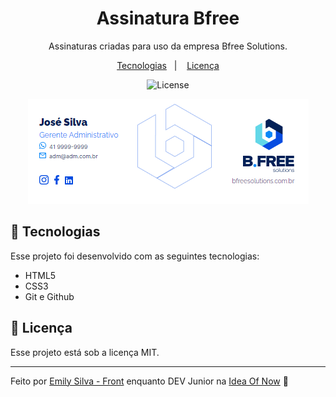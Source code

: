 ﻿<h1 align="center"> Assinatura Bfree </h1>

<p align="center">
Assinaturas criadas para uso da empresa Bfree Solutions.
</p>

<p align="center">
  <a href="#-tecnologias">Tecnologias</a>&nbsp;&nbsp;&nbsp;|&nbsp;&nbsp;&nbsp;
  <a href="#memo-licença">Licença</a>
</p>

<p align="center">
  <img alt="License" src="https://img.shields.io/static/v1?label=license&message=MIT&color=49AA26&labelColor=000000">
</p>

<p align="center">
  <img src="imagens/assinaturaBfree.png" alt="assinaturaBfree">
</p>

## 🚀 Tecnologias

Esse projeto foi desenvolvido com as seguintes tecnologias:

- HTML5
- CSS3
- Git e Github

## :memo: Licença

Esse projeto está sob a licença MIT.

---

Feito por [Emily Silva - Front](https://github.com/emyrsilva) enquanto DEV Junior na [Idea Of Now](https://ideaofnow.com/) 💛
